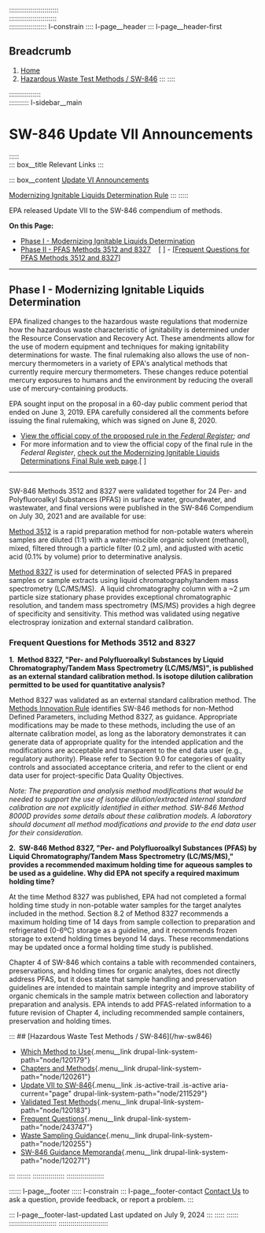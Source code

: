 :::::::::::::::::::::::::  
::::::::::::::::::::::::  
::::::::::::::::::: l-constrain
:::: l-page__header
::: l-page__header-first
## Breadcrumb  

1.  [Home](/) 
2.  [Hazardous Waste Test Methods /
    SW-846](/hw-sw846) 
:::
::::

::::::::::::::::  
:::::::::: l-sidebar__main
# SW-846 Update VII Announcements  


:::::  
::: box__title
Relevant Links
:::

::: box__content
[Update VI Announcements](/hw-sw846/sw-846-update-vi-announcements)

[Modernizing Ignitable Liquids Determination
Rule](/hw-sw846/final-rule-modernizing-ignitable-liquids-determinations)
:::
:::::

EPA released Update VII to the SW-846 compendium of methods.

**On this Page:**

-   [Phase I - Modernizing Ignitable Liquids
    Determination](#IgnitableLiquids)
-   [Phase II - PFAS Methods 3512 and 8327](#PhaseII8327)   
    [ ] -   [[Frequent Questions for PFAS Methods 3512 and
        8327] ](#fqs)

------------------------------------------------------------------------

## Phase I - Modernizing Ignitable Liquids Determination

EPA finalized changes to the hazardous waste regulations that modernize
how the hazardous waste characteristic of ignitability is determined
under the Resource Conservation and Recovery Act. These amendments allow
for the use of modern equipment and techniques for making ignitability
determinations for waste. The final rulemaking also allows the use of
non-mercury thermometers in a variety of EPA's analytical methods that
currently require mercury thermometers. These changes reduce potential
mercury exposures to humans and the environment by reducing the overall
use of mercury-containing products.

EPA sought input on the proposal in a 60-day public comment period that
ended on June 3, 2019. EPA carefully considered all the comments before
issuing the final rulemaking, which was signed on June 8, 2020.

-   [View the official copy of the proposed rule in the *Federal
    Register*](https://www.federalregister.gov/documents/2019/04/02/2019-05878/modernizing-ignitable-liquids-determinations)*;
    and*
-   For more information and to view the official copy of the final rule
    in the *Federal Register*, [check out the Modernizing Ignitable
    Liquids Determinations Final Rule web
    page](/hw-sw846/final-rule-modernizing-ignitable-liquids-determinations).[ ] 

------------------------------------------------------------------------

## 

SW-846 Methods 3512 and 8327 were validated together for 24 Per- and
Polyfluoroalkyl Substances (PFAS) in surface water, groundwater, and
wastewater, and final versions were published in the SW-846 Compendium
on July 30, 2021 and are available for use:

[Method
3512](/hw-sw846/sw-846-test-method-3512-solvent-dilution-non-potable-waters)
is a rapid preparation method for non-potable waters wherein samples are
diluted (1:1) with a water-miscible organic solvent (methanol), mixed,
filtered through a particle filter (0.2 µm), and adjusted with acetic
acid (0.1% by volume) prior to determinative analysis.

[Method
8327](/hw-sw846/sw-846-test-method-8327-and-polyfluoroalkyl-substances-pfas-liquid-chromatographytandem)
is used for determination of selected PFAS in prepared samples or sample
extracts using liquid chromatography/tandem mass spectrometry
(LC/MS/MS).  A liquid chromatography column with a \~2 µm particle size
stationary phase provides exceptional chromatographic resolution, and
tandem mass spectrometry (MS/MS) provides a high degree of specificity
and sensitivity. This method was validated using negative electrospray
ionization and external standard calibration.

### Frequent Questions for Methods 3512 and 8327

**1.  Method 8327, "Per- and Polyfluoroalkyl Substances by Liquid
Chromatography/Tandem Mass Spectrometry (LC/MS/MS)", is published as an
external standard calibration method. Is isotope dilution calibration
permitted to be used for quantitative analysis?**

Method 8327 was validated as an external standard calibration method.
The [Methods Innovation
Rule](/hw-sw846/final-rule-methods-innovation-rule-mir) identifies
SW-846 methods for non-Method Defined Parameters, including Method 8327,
as guidance. Appropriate modifications may be made to these methods,
including the use of an alternate calibration model, as long as the
laboratory demonstrates it can generate data of appropriate quality for
the intended application and the modifications are acceptable and
transparent to the end data user (e.g., regulatory authority). Please
refer to Section 9.0 for categories of quality controls and associated
acceptance criteria, and refer to the client or end data user for
project-specific Data Quality Objectives.

*Note:* *The preparation and analysis method modifications that would be
needed to support the use of isotope dilution/extracted internal
standard calibration are not explicitly identified in either method.
SW-846 Method 8000D provides some details about these calibration
models. A laboratory should document all method modifications and
provide to the end data user for their consideration.*

**2.  SW-846 Method 8327, "Per- and Polyfluoroalkyl Substances (PFAS) by
Liquid Chromatography/Tandem Mass Spectrometry (LC/MS/MS)," provides a
recommended maximum holding time for aqueous samples to be used as a
guideline. Why did EPA not specify a required maximum holding time?**

At the time Method 8327 was published, EPA had not completed a formal
holding time study in non-potable water samples for the target analytes
included in the method. Section 8.2 of Method 8327 recommends a maximum
holding time of 14 days from sample collection to preparation and
refrigerated (0-6ºC) storage as a guideline, and it recommends frozen
storage to extend holding times beyond 14 days. These recommendations
may be updated once a formal holding time study is published.  

Chapter 4 of SW-846 which contains a table with recommended containers,
preservations, and holding times for organic analytes, does not directly
address PFAS, but it does state that sample handling and preservation
guidelines are intended to maintain sample integrity and improve
stability of organic chemicals in the sample matrix between collection
and laboratory preparation and analysis. EPA intends to add PFAS-related
information to a future revision of Chapter 4, including recommended
sample containers, preservation and holding times.

</div>

</div>
:::  
## [Hazardous Waste Test Methods / SW-846](/hw-sw846) 



-   [Which Method to
    Use](/hw-sw846/basic-information-about-how-use-sw-846#UseWhich){.menu__link
    drupal-link-system-path="node/120179"}
-   [Chapters and Methods](/hw-sw846/sw-846-compendium){.menu__link
    drupal-link-system-path="node/120261"}
-   [Update VII to
    SW-846](/hw-sw846/sw-846-update-vii-announcements){.menu__link
    .is-active-trail .is-active aria-current="page"
    drupal-link-system-path="node/211529"}
-   [Validated Test
    Methods](/hw-sw846/validated-test-methods-recommended-waste-testing){.menu__link
    drupal-link-system-path="node/120183"}
-   [Frequent
    Questions](/hw-sw846/frequent-questions-about-sw-846-test-methods){.menu__link
    drupal-link-system-path="node/243747"}
-   [Waste Sampling
    Guidance](/hw-sw846/sampling-guidance-documents-sw-846-compendium){.menu__link
    drupal-link-system-path="node/120255"}
-   [SW-846 Guidance
    Memoranda](/hw-sw846/sw-846-test-methods-policy-memoranda){.menu__link
    drupal-link-system-path="node/120271"}

:::
:::::::
::::::::::::::::
:::::::::::::::::::

:::::: l-page__footer
::::: l-constrain
::: l-page__footer-contact
[Contact
Us](/hw-sw846/forms/contact-us-about-hazardous-waste-test-methods) to
ask a question, provide feedback, or report a problem.
:::

::: l-page__footer-last-updated
Last updated on July 9, 2024
:::
:::::
::::::
::::::::::::::::::::::::
:::::::::::::::::::::::::
